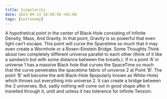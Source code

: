 ```yaml
---
title: Singularity
date: 2023-09-23 18:58:58 +02:00
tags: [astronomy]
---
```

A hypothetical point in the center of Black-Hole consisting of Infinite Density, Mass, And Gravity. In that point, Gravity is so powerful that even light can’t escape. This point will curve the Spacetime so much that it may even create a Wormhole or a Rosen-Einstein Bridge.
Some Thoughts
Think about two completely different universe parallel to each other (think of it like a sandwich but with some distance between the breads.). If in a point ‘A’ in universe 1 has a massive Black hole that curves the SpaceTime so much that the curve penetrates the spacetime fabric of universe 2 at Point ‘B’. The point ‘B’ will become the anti Black-Hole 9popularly known as White-Hole) which throws out everything into universe 2. It can create a bridge between the 2 universes. But, sadly nothing will come out in good shape after it travelled through it, until and unless it has tolerence for infinite Tension.
